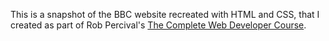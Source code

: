 This is a snapshot of the BBC website recreated with HTML and CSS, that I created as part of Rob Percival's [The Complete Web Developer Course](https://www.udemy.com/the-complete-web-developer-course-2/?couponCode=RP75OFF).